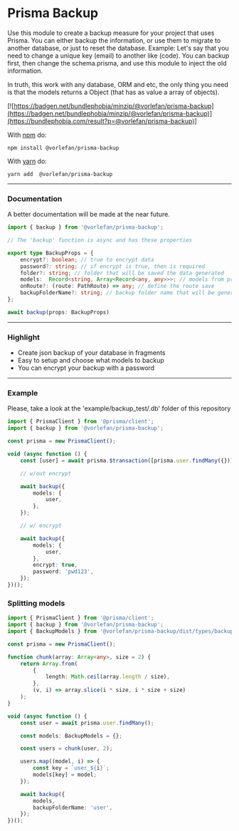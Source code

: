 # Prisma Backup

Use this module to create a backup measure for your project that uses Prisma. You can either backup the information, or use them to migrate to another database, or just to reset the database.
Example: Let's say that you need to change a unique key (email) to another like (code). You can backup first,
then change the schema.prisma, and use this module to inject the old information.

In truth, this work with any database, ORM and etc, the only thing you need is that the models returns a Object (that has as value a array of objects).

[![https://badgen.net/bundlephobia/minzip/@vorlefan/prisma-backup](https://badgen.net/bundlephobia/minzip/@vorlefan/prisma-backup)](https://bundlephobia.com/result?p=@vorlefan/prisma-backup)]

With [npm](https://npmjs.org) do:

```
npm install @vorlefan/prisma-backup
```

With [yarn](https://yarnpkg.com/en/) do:

```
yarn add  @vorlefan/prisma-backup
```

<hr>

### Documentation

A better documentation will be made at the near future.

```ts
import { backup } from '@vorlefan/prisma-backup';

// The 'backup' function is async and has these properties

export type BackupProps = {
    encrypt?: boolean; // true to encrypt data
    password?: string; // if encrypt is true, then is required
    folder?: string; // folder that will be saved the data generated
    models:  Record<string, Array<Record<any, any>>>; // models from prisma
    onRoute?: (route: PathRoute) => any; // define the route save
    backupFolderName?: string; // backup folder name that will be generated, by default is 'Date.now()'
};

await backup(props: BackupProps)
```

<hr>

### Highlight

-   Create json backup of your database in fragments
-   Easy to setup and choose what models to backup
-   You can encrypt your backup with a password

<hr>

### Example

Please, take a look at the 'example/backup_test/.db' folder of this repository

```ts
import { PrismaClient } from '@prisma/client';
import { backup } from '@vorlefan/prisma-backup';

const prisma = new PrismaClient();

void (async function () {
    const [user] = await prisma.$transaction([prisma.user.findMany({})]);

    // w/out encrypt

    await backup({
        models: {
            user,
        },
    });

    // w/ encrypt

    await backup({
        models: {
            user,
        },
        encrypt: true,
        password: 'pwd123',
    });
})();
```

### Splitting models

```ts
import { PrismaClient } from '@prisma/client';
import { backup } from '@vorlefan/prisma-backup';
import { BackupModels } from '@vorlefan/prisma-backup/dist/types/backup';

const prisma = new PrismaClient();

function chunk(array: Array<any>, size = 2) {
    return Array.from(
        {
            length: Math.ceil(array.length / size),
        },
        (v, i) => array.slice(i * size, i * size + size)
    );
}

void (async function () {
    const user = await prisma.user.findMany();

    const models: BackupModels = {};

    const users = chunk(user, 2);

    users.map((model, i) => {
        const key = `user_${i}`;
        models[key] = model;
    });

    await backup({
        models,
        backupFolderName: 'user',
    });
})();
```
